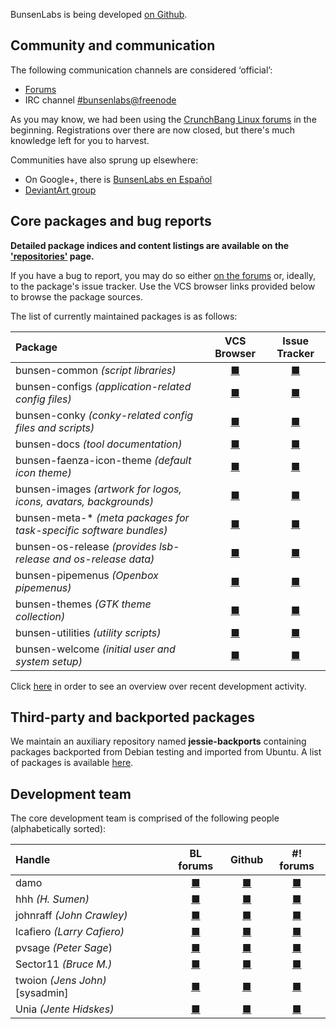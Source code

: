 BunsenLabs is being developed [on Github](https://github.com/BunsenLabs).

## Community and communication

The following communication channels are considered ‘official’:

  * [Forums](https://forums.bunsenlabs.org)
  * IRC channel [#bunsenlabs@freenode](irc://chat.freenode.net:6697/#bunsenlabs)
  
As you may know, we had been using the [CrunchBang Linux forums](http://crunchbang.org/forums)
in the beginning. Registrations over there are now closed, but there's
much knowledge left for you to harvest.

Communities have also sprung up elsewhere:

  * On Google+, there is [BunsenLabs en Español](https://plus.google.com/communities/102155480089831191422)
  * [DeviantArt group](http://bunsenlabs.deviantart.com/)

## Core packages and bug reports

**Detailed package indices and content listings are available on the
['repositories'](https://pkg.bunsenlabs.org) page.**

If you have a bug to report, you may do so either [on the
forums](http://crunchbang.org/forums) or, ideally, to the package's
issue tracker.  Use the VCS browser links provided below to browse the
package sources.

The list of currently maintained packages is as follows:

| Package                                                           | VCS Browser                                                   | Issue Tracker                                                           |
|:------------------------------------------------------------------|:-------------------------------------------------------------:|:-----------------------------------------------------------------------:|
|bunsen-common *(script libraries)*                                 | [■](https://github.com/bunsenlabs/bunsen-common)              | [■](https://github.com/BunsenLabs/bunsen-common/issues)                 |
|bunsen-configs *(application-related config files)*                | [■](https://github.com/bunsenlabs/bunsen-configs)             | [■](https://github.com/BunsenLabs/bunsen-configs/issues)                |
|bunsen-conky *(conky-related config files and scripts)*            | [■](https://github.com/bunsenlabs/bunsen-conky)               | [■](https://github.com/BunsenLabs/bunsen-conky/issues)                  |
|bunsen-docs *(tool documentation)*                                 | [■](https://github.com/bunsenlabs/bunsen-docs)                | [■](https://github.com/BunsenLabs/bunsen-docs/issues)                   |
|bunsen-faenza-icon-theme *(default icon theme)*                    | [■](https://github.com/bunsenlabs/bunsen-faenza-icon-theme)   | [■](https://github.com/BunsenLabs/bunsen-faenza-icon-theme/issues)      |
|bunsen-images *(artwork for logos, icons, avatars, backgrounds)*   | [■](https://github.com/bunsenlabs/bunsen-images)              | [■](https://github.com/BunsenLabs/bunsen-images/issues)                 |
|bunsen-meta-\* *(meta packages for task-specific software bundles)*| [■](https://github.com/bunsenlabs/bunsen-welcome)             | [■](https://github.com/BunsenLabs/bunsen-welcome/issues)                |
|bunsen-os-release *(provides lsb-release and os-release data)*     | [■](https://github.com/bunsenlabs/bunsen-os-release)          | [■](https://github.com/BunsenLabs/bunsen-os-release/issues)             |
|bunsen-pipemenus *(Openbox pipemenus)*                             | [■](https://github.com/bunsenlabs/bunsen-pipemenus)           | [■](https://github.com/BunsenLabs/bunsen-pipemenus/issues)              |
|bunsen-themes *(GTK theme collection)*                             | [■](https://github.com/bunsenlabs/bunsen-themes)              | [■](https://github.com/BunsenLabs/bunsen-themes/issues)                 |
|bunsen-utilities *(utility scripts)*                               | [■](https://github.com/bunsenlabs/bunsen-utilities)           | [■](https://github.com/BunsenLabs/bunsen-utilities/issues)              |
|bunsen-welcome *(initial user and system setup)*                   | [■](https://github.com/bunsenlabs/bunsen-welcome)             | [■](https://github.com/BunsenLabs/bunsen-welcome/issues)                |

Click [here](gitlog.html) in order to see an overview over recent development activity.

## Third-party and backported packages

We maintain an auxiliary repository named **jessie-backports**
containing packages backported from Debian testing and imported from
Ubuntu. A list of packages is available
[here](http://pkg.bunsenlabs.org/repoidx.html#distro-jessie-backports).

## Development team

The core development team is comprised of the following people
(alphabetically sorted):

| Handle                                      | BL forums                                                        | Github                                     | #! forums                                                       |
|:--------------------------------------------|:----------------------------------------------------------------:|:------------------------------------------:|:---------------------------------------------------------------:|
| damo                                        | [■](https://forums.bunsenlabs.org/profile.php?id=6)             | [■](https://github.com/capn-damo)  | [■](http://crunchbang.org/forums/profile.php?id=12994)       |
| hhh *(H. Sumen)*                            | [■](https://forums.bunsenlabs.org/profile.php?id=10)           | [■](https://github.com/hhhorb)        | [■](http://crunchbang.org/forums/profile.php?id=6659)         |
| johnraff *(John Crawley)*                   | [■](https://forums.bunsenlabs.org/profile.php?id=7)       | [■](https://github.com/johnraff)    | [■](http://crunchbanglinux.org/forums/profile.php?id=353)|
| lcafiero *(Larry Cafiero)*                  | [■](https://forums.bunsenlabs.org/profile.php?id=168)     | [■](https://github.com/lcafiero)    | [■](http://crunchbang.org/forums/profile.php?id=11295)   |
| pvsage *(Peter Sage*)                       | [■](https://forums.bunsenlabs.org/profile.php?id=39)        | [■](https://github.com/pvsage)        | [■](http://crunchbang.org/forums/profile.php?id=3596)      |
| Sector11 *(Bruce M.)*                       | [■](https://forums.bunsenlabs.org/profile.php?id=5)       | [■](https://github.com/Sector11)    | [■](http://crunchbang.org/forums/profile.php?id=5745)    |
| twoion *(Jens John)* [sysadmin]             | [■](https://forums.bunsenlabs.org/profile.php?id=2)         | [■](https://github.com/2ion)            | [■](http://crunchbang.org/forums/profile.php?id=16384)     |
| Unia *(Jente Hidskes)*                      | [■](https://forums.bunsenlabs.org/profile.php?id=12)          | [■](https://github.com/Unia)            | [■](http://crunchbang.org/forums/profile.php?id=6505)        |
